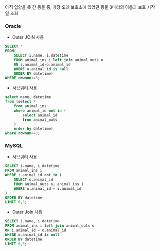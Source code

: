 아직 입양을 못 간 동물 중, 가장 오래 보호소에 있었던 동물 3마리의 이름과 보호 시작일 조회

### Oracle
- Outer JOIN 사용
```sql
SELECT *
FROM(
    SELECT i.name, i.datetime
    FROM animal_ins i left join animal_outs o
    ON i.animal_id=o.animal_id
    WHERE o.animal_id is null
    ORDER BY datetime)
WHERE rownum<=3;
```

- 서브쿼리 사용
```sql
select name, datetime
from (select *
    from animal_ins 
    where animal_id not in (
        select animal_id
        from animal_outs
    )
    order by datetime)
where rownum<=3;
```

### MySQL
- 서브쿼리 사용
```sql
SELECT i.name, i.datetime
FROM animal_ins i
WHERE i.animal_id not in (
    SELECT o.animal_id
    FROM animal_outs o, animal_ins i
    WHERE o.animal_id = i.animal_id
)
ORDER BY datetime
LIMIT 0,3;
```

- Outer Join 사용
```sql
SELECT i.name, i.datetime
FROM animal_ins i left join animal_outs o
ON i.animal_id = o.animal_id
WHERE o.animal_id is null
ORDER BY datetime
LIMIT 0,3;
```
